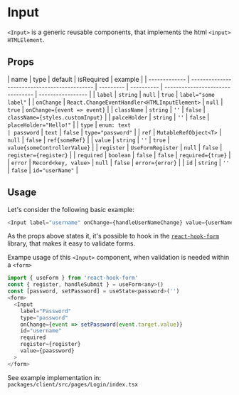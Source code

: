 # Input

`<Input>` is a generic reusable components, that implements the html `<input>` `HTMLElement`.

## Props

| name          | type                                         | default   | isRequired | example                          |
| ------------- | -------------------------------------------- | --------- | ---------- | -------------------------------- | ----------------- |
| `label`       | `string`                                     | `null`    | `true`     | `label="some label"`             |
| `onChange`    | `React.ChangeEventHandler<HTMLInputElement>` | `null`    | `true`     | `onChange={event => event}`      |
| `className`   | `string`                                     | `''`      | `false`    | `className={styles.customInput}` |
| `palceHolder` | `string`                                     | `''`      | `false`    | `placeHolder="Hello!"`           |
| `type`        | `enum: text                                  | password` | `text`     | `false`                          | `type="password"` |
| `ref`         | `MutableRefObject<T>`                        | `null`    | `false`    | `ref{someRef}`                   |
| `value`       | `string`                                     | `''`      | `true`     | `value{someControllerValue}`     |
| `register`    | `UseFormRegister`                            | `null`    | `false`    | `register={register}`            |
| `required`    | `boolean`                                    | `false`   | `false`    | `required={true}`                |
| `error`       | `Record<key, value>`                         | `null`    | `false`    | `error={error}`                  |
| `id`          | `string`                                     | `''`      | `false`    | `id="userName"`                  |

## Usage

Let's consider the following basic example:

```javascript
<Input label="username" onChange={handleUserNameChange} value={userName} />
```

As the props above states it, it's possible to hook in the [`react-hook-form`](https://react-hook-form.com/) library, that makes it easy to validate forms.

Exampe usage of this `<Input>` component, when validation is needed within a `<form>`

```javascript
import { useForm } from 'react-hook-form'
const { register, handleSubmit } = useForm<any>()
const [password, setPassword] = useState<password>('')
<form>
  <Input
    label="Password"
    type="password"
    onChange={event => setPassword(event.target.value)}
    id="username"
    required
    register={register}
    value={paassword}
  >
</form>
```

See example implementation in: `packages/client/src/pages/Login/index.tsx`
